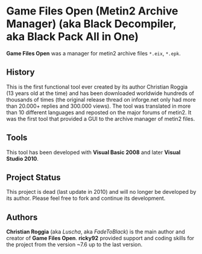 # Game Files Open (Metin2 Archive Manager) (aka Black Decompiler, aka Black Pack All in One)
**Game Files Open** was a manager for metin2 archive files `*.eix`, `*.epk`.

## History
This is the first functional tool ever created by its author Christian Roggia (13 years old at the time) and has been downloaded worldwide hundreds of thousands of times (the original release thread on inforge.net only had more than 20.000+ replies and 300.000 views). The tool was translated in more than 10 different languages and reposted on the major forums of metin2. It was the first tool that provided a GUI to the archive manager of metin2 files.

## Tools
This tool has been developed with **Visual Basic 2008** and later **Visual Studio 2010**.

## Project Status
This project is dead (last update in 2010) and will no longer be developed by its author. Please feel free to fork and continue its development.

## Authors
**Christian Roggia** (aka *Luscha*, aka *FadeToBlack*) is the main author and creator of **Game Files Open**.
**ricky92** provided support and coding skills for the project from the version ~7.6 up to the last version.